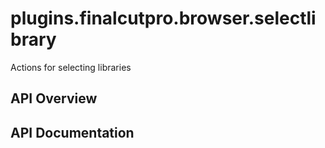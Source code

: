 # plugins.finalcutpro.browser.selectlibrary

Actions for selecting libraries

## API Overview

## API Documentation

